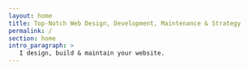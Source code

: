 ```yaml
---
layout: home
title: Top-Notch Web Design, Development, Maintenance & Strategy
permalink: /
section: home
intro_paragraph: >
   I design, build & maintain your website.
---
```

